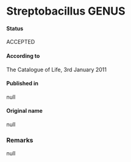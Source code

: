 Streptobacillus GENUS
=======

#### Status
ACCEPTED

#### According to
The Catalogue of Life, 3rd January 2011

#### Published in
null

#### Original name
null

### Remarks
null
